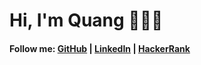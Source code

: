 # Hi, I'm Quang 🧑🏻‍💻

#### Follow me: [GitHub](https://github.com/quangnguyen17/) | [LinkedIn](https://www.linkedin.com/in/quangnguyen2001/) | [HackerRank](https://www.hackerrank.com/wan15112001/)
